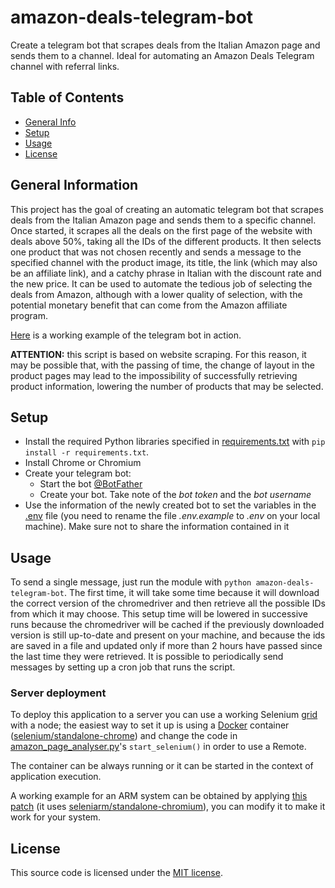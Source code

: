 # amazon-deals-telegram-bot

Create a telegram bot that scrapes deals from the Italian Amazon page and sends them to a channel. Ideal for automating an Amazon Deals Telegram channel with referral links.

## Table of Contents

* [General Info](#general-information)
* [Setup](#setup)
* [Usage](#usage)
* [License](#license)

## General Information

This project has the goal of creating an automatic telegram bot that scrapes deals from the Italian Amazon page and sends them to a specific channel. Once started, it scrapes all the deals on the first page of the website with deals above 50%, taking all the IDs of the different products. It then selects one product that was not chosen recently and sends a message to the specified channel with the product image, its title, the link (which may also be an affiliate link), and a catchy phrase in Italian with the discount rate and the new price.
It can be used to automate the tedious job of selecting the deals from Amazon, although with a lower quality of selection, with the potential monetary benefit that can come from the Amazon affiliate program.

[Here](https://t.me/OfferteDiMimmo) is a working example of the telegram bot in action.

**ATTENTION:** this script is based on website scraping. For this reason, it may be possible that, with the passing of time, the change of layout in the product pages may lead to the impossibility of successfully retrieving product information, lowering the number of products that may be selected.

## Setup

- Install the required Python libraries specified in [requirements.txt](requirements.txt) with `pip install -r requirements.txt`.
- Install Chrome or Chromium
- Create your telegram bot:
    - Start the bot [@BotFather](https://telegram.me/BotFather)
    - Create your bot. Take note of the _bot token_ and the _bot username_
- Use the information of the newly created bot to set the variables in the [.env](.env.example) file (you need to rename the file _.env.example_ to _.env_ on your local machine). Make sure not to share the information contained in it

## Usage

To send a single message, just run the module with `python amazon-deals-telegram-bot`. The first time, it will take some time because it will download the correct version of the chromedriver and then retrieve all the possible IDs from which it may choose. This setup time will be lowered in successive runs because the chromedriver will be cached if the previously downloaded version is still up-to-date and present on your machine, and because the ids are saved in a file and updated only if more than 2 hours have passed since the last time they were retrieved.
It is possible to periodically send messages by setting up a cron job that runs the script.

### Server deployment

To deploy this application to a server you can use a working Selenium [grid](https://www.selenium.dev/documentation/grid/) with a node; the easiest way to set it up is using a [Docker](https://www.docker.com/) container ([selenium/standalone-chrome](https://hub.docker.com/r/selenium/standalone-chrome)) and change the code in [amazon_page_analyser.py](amazon-deals-telegram-bot/amazon_page_analyser.py)'s `start_selenium()` in order to use a Remote.

The container can be always running or it can be started in the context of application execution.

A working example for an ARM system can be obtained by applying [this patch](use_in_docker_arm.patch) (it uses [seleniarm/standalone-chromium](https://hub.docker.com/r/seleniarm/standalone-chromium)), you can modify it to make it work for your system.

## License

This source code is licensed under the [MIT license](LICENSE).
